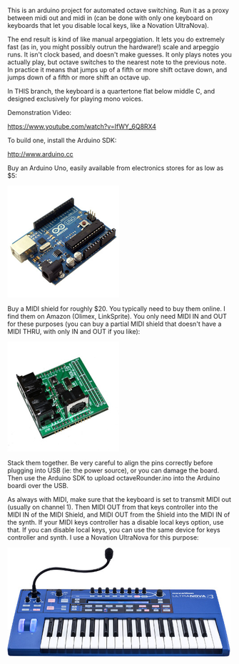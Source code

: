This is an arduino project for automated octave switching.
Run it as a proxy between midi out and midi in (can be done with only one keyboard on keyboards that let you disable local keys, like a Novation UltraNova).

The end result is kind of like manual arpeggiation.  It lets you do
extremely fast (as in, you might possibly outrun the hardware!) scale
and arpeggio runs.  It isn't clock based, and doesn't make guesses.
It only plays notes you actually play, but octave switches to the nearest note to the previous note.  In practice it means that jumps up of a fifth or more shift octave down, and jumps down of a fifth or more shift an octave up.

In THIS branch, the keyboard is a quartertone flat below middle C, and designed exclusively for playing mono voices.

Demonstration Video:

https://www.youtube.com/watch?v=IfWY_6Q8RX4

To build one, install the Arduino SDK:

http://www.arduino.cc

Buy an Arduino Uno, easily available from electronics stores for as low as $5:

![Arduino Uno](arduinouno.jpg)

Buy a MIDI shield for roughly $20.  You typically need to buy them online.  I find them on Amazon (Olimex, LinkSprite).  You only need MIDI IN and OUT for these purposes (you can buy a partial MIDI shield that doesn't have a MIDI THRU, with only IN and OUT if you like):

![MIDI Shield](midishield.jpg)

Stack them together.  Be very careful to align the pins correctly before plugging into USB (ie: the power source), or you can damage the board.  Then use the Arduino SDK to upload octaveRounder.ino into the Arduino boardi over the USB.

As always with MIDI, make sure that the keyboard is set to transmit MIDI out (usually on channel 1).  Then MIDI OUT from that keys controller into the MIDI IN of the MIDI Shield, and MIDI OUT from the Shield into the MIDI IN of the synth.  If your MIDI keys controller has a disable local keys option, use that.  If you can disable local keys, you can use the same device for keys controller and synth.  I use a Novation UltraNova for this purpose:

![Novation UltraNova](ultranova.jpg)


